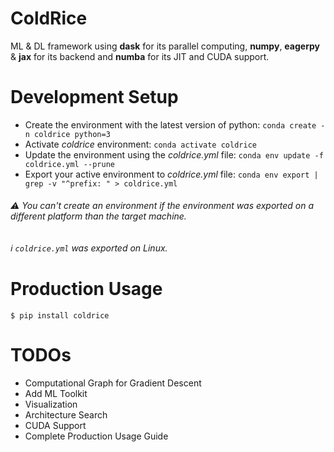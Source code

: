 # ColdRice

ML & DL framework using **dask** for its parallel computing, **numpy**, **eagerpy** & **jax** for its backend and **numba** for its JIT and CUDA support.

# Development Setup
* Create the environment with the latest version of python: ```conda create -n coldrice python=3```
* Activate _coldrice_ environment: ```conda activate coldrice```
* Update the environment using the _coldrice.yml_ file: ```conda env update -f coldrice.yml --prune```
* Export your active environment to _coldrice.yml_ file: ```conda env export | grep -v "^prefix: " > coldrice.yml```

###### :warning: You can't create an environment if the environment was exported on a different platform than the target machine.
###### :information_source: `coldrice.yml` was exported on Linux.

# Production Usage
```console 
$ pip install coldrice
```

# TODOs
* Computational Graph for Gradient Descent
* Add ML Toolkit
* Visualization
* Architecture Search
* CUDA Support
* Complete Production Usage Guide
